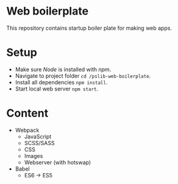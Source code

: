 # Web boilerplate

This repository contains startup boiler plate for making web apps.

# Setup

- Make sure *Node* is installed with *npm*.
- Navigate to project folder `cd /pslib-web-boilerplate`.
- Install all dependencies `npm install`.
- Start local web server `npm start`.

# Content

- Webpack
    - JavaScript
    - SCSS/SASS
    - CSS
    - Images
    - Webserver (with hotswap)
- Babel
    - ES6 -> ES5
